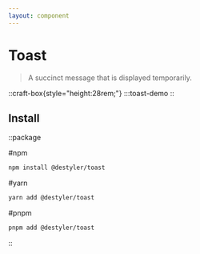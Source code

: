 ```yaml
---
layout: component
---
```


# Toast

> A succinct message that is displayed temporarily.

::craft-box{style="height:28rem;"}
:::toast-demo
::

## Install

::package

#npm
```bash
npm install @destyler/toast
```

#yarn
```bash
yarn add @destyler/toast
```

#pnpm
```bash
pnpm add @destyler/toast
```

::
